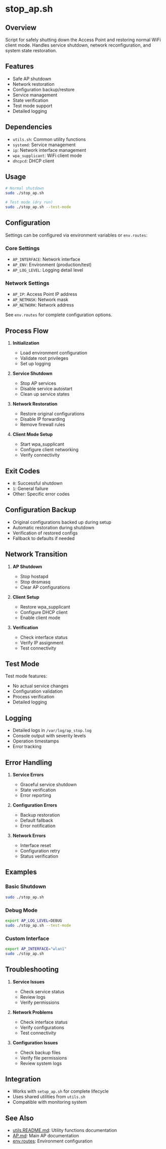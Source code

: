 # stop_ap.sh

## Overview
Script for safely shutting down the Access Point and restoring normal WiFi client mode. Handles service shutdown, network reconfiguration, and system state restoration.

## Features
- Safe AP shutdown
- Network restoration
- Configuration backup/restore
- Service management
- State verification
- Test mode support
- Detailed logging

## Dependencies
- `utils.sh`: Common utility functions
- `systemd`: Service management
- `ip`: Network interface management
- `wpa_supplicant`: WiFi client mode
- `dhcpcd`: DHCP client

## Usage
```bash
# Normal shutdown
sudo ./stop_ap.sh

# Test mode (dry run)
sudo ./stop_ap.sh --test-mode
```

## Configuration
Settings can be configured via environment variables or `env.routes`:

### Core Settings
- `AP_INTERFACE`: Network interface
- `AP_ENV`: Environment (production/test)
- `AP_LOG_LEVEL`: Logging detail level

### Network Settings
- `AP_IP`: Access Point IP address
- `AP_NETMASK`: Network mask
- `AP_NETWORK`: Network address

See `env.routes` for complete configuration options.

## Process Flow
1. **Initialization**
   - Load environment configuration
   - Validate root privileges
   - Set up logging

2. **Service Shutdown**
   - Stop AP services
   - Disable service autostart
   - Clean up service states

3. **Network Restoration**
   - Restore original configurations
   - Disable IP forwarding
   - Remove firewall rules

4. **Client Mode Setup**
   - Start wpa_supplicant
   - Configure client networking
   - Verify connectivity

## Exit Codes
- `0`: Successful shutdown
- `1`: General failure
- Other: Specific error codes

## Configuration Backup
- Original configurations backed up during setup
- Automatic restoration during shutdown
- Verification of restored configs
- Fallback to defaults if needed

## Network Transition
1. **AP Shutdown**
   - Stop hostapd
   - Stop dnsmasq
   - Clear AP configurations

2. **Client Setup**
   - Restore wpa_supplicant
   - Configure DHCP client
   - Enable client mode

3. **Verification**
   - Check interface status
   - Verify IP assignment
   - Test connectivity

## Test Mode
Test mode features:
- No actual service changes
- Configuration validation
- Process verification
- Detailed logging

## Logging
- Detailed logs in `/var/log/ap_stop.log`
- Console output with severity levels
- Operation timestamps
- Error tracking

## Error Handling
1. **Service Errors**
   - Graceful service shutdown
   - State verification
   - Error reporting

2. **Configuration Errors**
   - Backup restoration
   - Default fallback
   - Error notification

3. **Network Errors**
   - Interface reset
   - Configuration retry
   - Status verification

## Examples

### Basic Shutdown
```bash
sudo ./stop_ap.sh
```

### Debug Mode
```bash
export AP_LOG_LEVEL=DEBUG
sudo ./stop_ap.sh --test-mode
```

### Custom Interface
```bash
export AP_INTERFACE="wlan1"
sudo ./stop_ap.sh
```

## Troubleshooting
1. **Service Issues**
   - Check service status
   - Review logs
   - Verify permissions

2. **Network Problems**
   - Check interface status
   - Verify configurations
   - Test connectivity

3. **Configuration Issues**
   - Check backup files
   - Verify file permissions
   - Review system logs

## Integration
- Works with `setup_ap.sh` for complete lifecycle
- Uses shared utilities from `utils.sh`
- Compatible with monitoring system

## See Also
- [utils.README.md](utils.README.md): Utility functions documentation
- [AP.md](AP.md): Main AP documentation
- [env.routes](env.routes): Environment configuration 